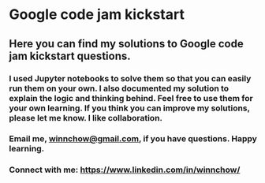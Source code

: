 # Google code jam kickstart
## Here you can find my solutions to Google code jam kickstart questions.
### I used Jupyter notebooks to solve them so that you can easily run them on your own. I also documented my solution to explain the logic and thinking behind. Feel free to use them for your own learning. If you think you can improve my solutions, please let me know. I like collaboration. 
### Email me, winnchow@gmail.com, if you have questions. Happy learning.

### Connect with me: https://www.linkedin.com/in/winnchow/
